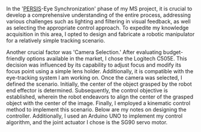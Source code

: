 In the '[PERSIS](https://sites.google.com/view/ansari-a/persis)-Eye Synchronization' phase of my MS project, it is crucial to develop a comprehensive understanding of the entire process, addressing various challenges such as lighting and filtering in visual feedback, as well as selecting the appropriate control approach. To expedite my knowledge acquisition in this area, I opted to design and fabricate a robotic manipulator for a relatively simple tracking scenario. 

Another crucial factor was 'Camera Selection.' After evaluating budget-friendly options available in the market, I chose the Logitech C505E. This decision was influenced by its capability to adjust focus and modify its focus point using a simple lens holder. Additionally, it is compatible with the eye-tracking system I am working on. Once the camera was selected, I defined the scenario. Initially, the center of the object grasped by the robot end effector is determined. Subsequently, the control objective is established, wherein the robot endeavors to align the center of the grasped object with the center of the image. Finally, I employed a kinematic control method to implement this scenario. Below are my notes on designing the controller. Additionally, I used an Arduino UNO to implement my control algorithm, and the joint actuator I chose is the SG90 servo motor.

